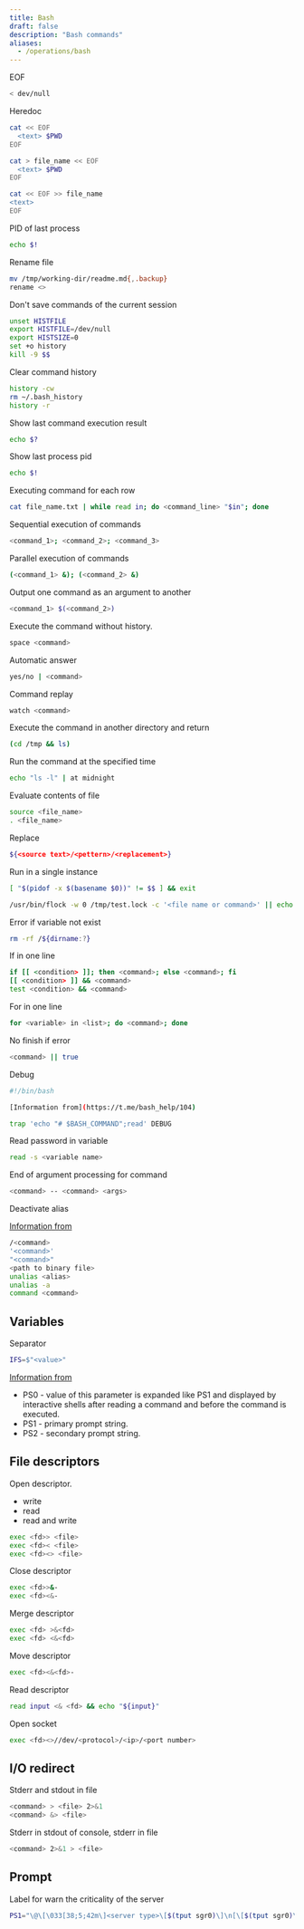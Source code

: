 ```yaml
---
title: Bash
draft: false
description: "Bash commands"
aliases:
  - /operations/bash
---
```


EOF

```bash
< dev/null
```

Heredoc

```bash
cat << EOF
  <text> $PWD
EOF
```

```bash
cat > file_name << EOF
  <text> $PWD
EOF
```

```bash
cat << EOF >> file_name
<text>
EOF
```

PID of last process

```bash
echo $!
```

Rename file

```bash
mv /tmp/working-dir/readme.md{,.backup}
rename <>
```

Don't save commands of the current session

```bash
unset HISTFILE
export HISTFILE=/dev/null
export HISTSIZE=0
set +o history
kill -9 $$
```

Clear command history

```bash
history -cw
rm ~/.bash_history
history -r
```

Show last command execution result

```bash
echo $?
```

Show last process pid

```bash
echo $!
```

Executing command for each row

```bash
cat file_name.txt | while read in; do <command_line> "$in"; done
```

Sequential execution of commands

```bash
<command_1>; <command_2>; <command_3>
```

Parallel execution of commands

```bash
(<command_1> &); (<command_2> &)
```

Output one command as an argument to another

```bash
<command_1> $(<command_2>)
```

Execute the command without history.

```bash
space <command>
```

Automatic answer

```bash
yes/no | <command>
```

Сommand replay

```bash
watch <command>
```

Execute the command in another directory and return

```bash
(cd /tmp && ls)
```

Run the command at the specified time

```bash
echo "ls -l" | at midnight
```

Evaluate contents of file

```bash
source <file_name>
. <file_name>
```

Replace

```bash
${<source text>/<pettern>/<replacement>}
```

Run in a single instance

```bash
[ "$(pidof -x $(basename $0))" != $$ ] && exit
```

```bash
/usr/bin/flock -w 0 /tmp/test.lock -c '<file name or command>' || echo "cannot be executed an instance already runs"
```

Error if variable not exist

```bash
rm -rf /${dirname:?}
```

If in one line

```bash
if [[ <condition> ]]; then <command>; else <command>; fi
[[ <condition> ]] && <command>
test <condition> && <command>
```

For in one line

```bash
for <variable> in <list>; do <command>; done
```

No finish if error

```bash
<command> || true
```

Debug

```bash
#!/bin/bash

[Information from](https://t.me/bash_help/104)

trap 'echo "# $BASH_COMMAND";read' DEBUG
```

Read password in variable

```bash
read -s <variable name>
```

End of argument processing for command

```bash
<command> -- <command> <args>
```

Deactivate alias

[Information from](https://t.me/bashdays/47)

```bash
/<command>
'<command>'
"<command>"
<path to binary file>
unalias <alias>
unalias -a
command <command>
```

## Variables

Separator

```bash
IFS=$"<value>"
```

[Information from](https://www.gnu.org/savannah-checkouts/gnu/bash/manual/bash.html)

- PS0 - value of this parameter is expanded like PS1 and displayed by interactive shells after reading a command and before the command is executed.
- PS1 - primary prompt string.
- PS2 - secondary prompt string.

## File descriptors

Open descriptor.

- write
- read
- read and write

```bash
exec <fd>> <file>
exec <fd>< <file>
exec <fd><> <file>
```

Close descriptor

```bash
exec <fd>>&-
exec <fd><&-
```

Merge descriptor

```bash
exec <fd> >&<fd>
exec <fd> <&<fd>
```

Move descriptor

```bash
exec <fd><&<fd>-
```

Read descriptor

```bash
read input <& <fd> && echo "${input}"
```

Open socket

```bash
exec <fd><>//dev/<protocol>/<ip>/<port number>
```

## I/O redirect

Stderr and stdout in file

```bash
<command> > <file> 2>&1
<command> &> <file>
```

Stderr in stdout of console, stderr in file

```bash
<command> 2>&1 > <file> 
```

## Prompt

Label for warn the criticality of the server

```bash
PS1="\@\[\033[38;5;42m\]<server type>\[$(tput sgr0)\]\n[\[$(tput sgr0)\]\[\033[38;5;75m\]\u\[$(tput sgr0)\]@\[$(tput sgr0)\]\[\033[38;5;42m\]\h\[$(tput sgr0)\] \W]\\$ \[$(tput sgr0)\]"
```
